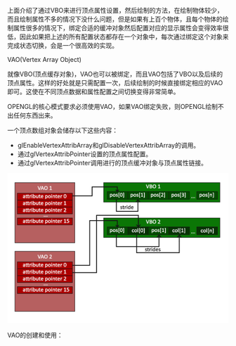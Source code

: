 上面介绍了通过VBO来进行顶点属性设置，然后绘制的方法，在绘制物体较少，而且绘制属性不多的情况下没什么问题，但是如果有上百个物体，且每个物体的绘制属性很多的情况下，绑定合适的缓冲对象然后配置对应的显示属性会变得效率很低，因此如果把上述的所有配置状态都存在一个对象中，每次通过绑定这个对象来完成状态切换，会是一个很高效的实现。

VAO\(Vertex Array Object\)

就像VBO\(顶点缓存对象\)，VAO也可以被绑定，而且VAO包括了VBO以及后续的顶点属性。这样的好处就是只需配置一次，后续绘制的时候直接绑定相应的VAO即可。这使在不同顶点数据和属性配置之间切换变得非常简单。

OPENGL的核心模式要求必须使用VAO，如果VAO绑定失败，则OPENGL绘制不出任何东西出来。

一个顶点数组对象会储存以下这些内容：

* glEnableVertexAttribArray和glDisableVertexAttribArray的调用。
* 通过glVertexAttribPointer设置的顶点属性配置。
* 通过glVertexAttribPointer调用进行的顶点缓冲对象与顶点属性链接。

![](/OPENGL/images/vertex_array_objects.png)

VAO的创建和使用：



